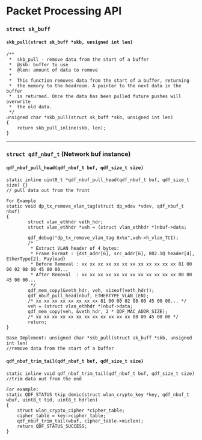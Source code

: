 # Packet Processing API

### `struct sk_buff`
#### `skb_pull(struct sk_buff *skb, unsigned int len)`
	/**
	 *	skb_pull - remove data from the start of a buffer
	 *	@skb: buffer to use
	 *	@len: amount of data to remove
	 *
	 *	This function removes data from the start of a buffer, returning
	 *	the memory to the headroom. A pointer to the next data in the buffer
	 *	is returned. Once the data has been pulled future pushes will overwrite
	 *	the old data.
	 */
	unsigned char *skb_pull(struct sk_buff *skb, unsigned int len)
	{
		return skb_pull_inline(skb, len);
	}

----------
### `struct qdf_nbuf_t` (Network buf instance)

#### `qdf_nbuf_pull_head(qdf_nbuf_t buf, qdf_size_t size)`
	static inline uint8_t *qdf_nbuf_pull_head(qdf_nbuf_t buf, qdf_size_t size) {}
	// pull data out from the front 

	For Example
	static void dp_tx_remove_vlan_tag(struct dp_vdev *vdev, qdf_nbuf_t nbuf)
	{
			struct vlan_ethhdr veth_hdr;
			struct vlan_ethhdr *veh = (struct vlan_ethhdr *)nbuf->data;
		
			qdf_debug("dp_tx_remove_vlan_tag 0x%x",veh->h_vlan_TCI);
			/*
			 * Extract VLAN header of 4 bytes:
			 * Frame Format : {dst_addr[6], src_addr[6], 802.1Q header[4], EtherType[2], Payload}
			 * Before Removal : xx xx xx xx xx xx xx xx xx xx xx xx 81 00 00 02 08 00 45 00 00...
			 * After Removal  : xx xx xx xx xx xx xx xx xx xx xx xx 08 00 45 00 00...
			 */
			qdf_mem_copy(&veth_hdr, veh, sizeof(veth_hdr));
			qdf_nbuf_pull_head(nbuf, ETHERTYPE_VLAN_LEN);
			/* xx xx xx xx xx xx xx xx 81 00 00 02 08 00 45 00 00... */
			veh = (struct vlan_ethhdr *)nbuf->data;
			qdf_mem_copy(veh, &veth_hdr, 2 * QDF_MAC_ADDR_SIZE);
			/* xx xx xx xx xx xx xx xx xx xx xx xx 08 00 45 00 00 */
			return;
	}

	Base Implement: unsigned char *skb_pull(struct sk_buff *skb, unsigned int len) 
	//remove data from the start of a buffer

#### `qdf_nbuf_trim_tail(qdf_nbuf_t buf, qdf_size_t size)`
	static inline void qdf_nbuf_trim_tail(qdf_nbuf_t buf, qdf_size_t size)
	//trim data out from the end
	
	For example:
	static QDF_STATUS tkip_demic(struct wlan_crypto_key *key, qdf_nbuf_t wbuf, uint8_t tid, uint8_t hdrlen)
	{
		struct wlan_crypto_cipher *cipher_table;
		cipher_table = key->cipher_table;
		qdf_nbuf_trim_tail(wbuf, cipher_table->miclen);
		return QDF_STATUS_SUCCESS;
	}
	